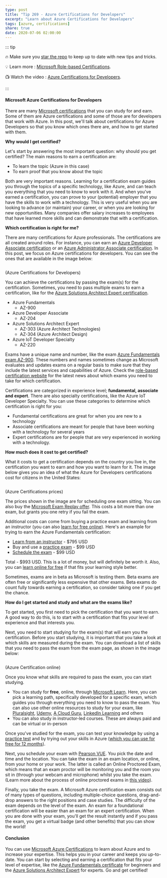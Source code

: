 ```yaml
---
type: post
title: "Tip 269 - Azure Certifications for Developers"
excerpt: "Learn about Azure Certifications for Developers"
tags: [azure, certifications]
share: true
date: 2020-07-06 02:00:00
---
```


::: tip 

:fire: Make sure you [star the repo](http://azuredev.tips?WT.mc_id=azure-azuredevtips-micrum) to keep up to date with new tips and tricks.

:bulb: Learn more : [Microsoft Role-based Certifications](https://www.microsoft.com/en-us/learning/certification-overview.aspx?WT.mc_id=microsoft-azuredevtips-micrum). 

:tv: Watch the video : [Azure Certifications for Developers](https://www.youtube.com/watch?v=aTBFvrLKu3U&list=PLLasX02E8BPCNCK8Thcxu-Y-XcBUbhFWC&index=12&t=0s?WT.mc_id=youtube-azuredevtips-micrum).

:::

#### Microsoft Azure Certifications for Developers

There are many [Microsoft certifications](https://www.microsoft.com/learning/certification-overview.aspx?WT.mc_id=microsoft-azuredevtips-micrum) that you can study for and earn. Some of them are Azure certifications and some of those are for developers that work with Azure. In this post, we'll talk about certifications for Azure Developers so that you know which ones there are, and how to get started with them.

**Why would I get certified?**

Let's start by answering the most important question: why should you get certified? The main reasons to earn a certification are:
* To learn the topic (Azure in this case)
* To earn proof that you know about the topic

Both are very important reasons. Learning for a certification exam guides you through the topics of a specific technology, like Azure, and can teach you everything that you need to know to work with it.
And when you've earned a certification, you can prove to your (potential) employer that you have the skills to work with a technology. This is very useful when you are looking to advance (or maintain) your career, or when you are looking for new opportunities. Many companies offer salary increases to employees that have learned more skills and can demonstrate that with a certification. 

**Which certification is right for me?**

There are many certifications for Azure professionals. The certifications are all created around roles. For instance, you can earn an [Azure Developer Associate certification](https://docs.microsoft.com/learn/certifications/azure-developer?WT.mc_id=docs-azuredevtips-micrum) or an [Azure Administrator Associate certification](https://docs.microsoft.com/learn/certifications/azure-administrator?WT.mc_id=docs-azuredevtips-micrum). In this post, we focus on Azure certifications for developers. You can see the ones that are available in the image below:

<img :src="$withBase('/files/57certificationoverview.png')">

(Azure Certifications for Developers)

You can achieve the certifications by passing the exam(s) for the certification. Sometimes, you need to pass multiple exams to earn a certification, like for the [Azure Solutions Architect Expert certification](https://docs.microsoft.com/learn/certifications/azure-solutions-architect?WT.mc_id=docs-azuredevtips-micrum). 

* Azure Fundamentals
  * AZ-900
* Azure Developer Associate
  * AZ-204
* Azure Solutions Architect Expert
  * AZ-303 (Azure Architect Technologies)
  * AZ-304 (Azure Architect Design)
* Azure IoT Developer Specialty
  * AZ-220

Exams have a unique name and number, like the exam [Azure Fundamentals exam AZ-900](https://docs.microsoft.com/learn/certifications/exams/az-900?WT.mc_id=docs-azuredevtips-micrum). These numbers and names sometimes change as Microsoft evaluates and updates exams on a regular basis to make sure that they include the latest services and capabilities of Azure. Check the [role-based certification website](https://www.microsoft.com/learning/browse-all-certifications.aspx?WT.mc_id=microsoft-azuredevtips-micrum) for the latest news about which exams you need to take for which certification.

Certifications are categorized in experience level; **fundamental, associate and expert**. There are also specialty certifications, like the Azure IoT Developer Specialty. You can use these categories to determine which certification is right for you:
* Fundamental certifications are great for when you are new to a technology
* Associate certifications are meant for people that have been working with a technology for several years
* Expert certifications are for people that are very experienced in working with a technology.

**How much does it cost to get certified?**

What it costs to get a certification depends on the country you live in, the certification you want to earn and how you want to learn for it. The image below gives you an idea of what the Azure for Developers certifications cost for citizens in the United States:

<img :src="$withBase('/files/57certificatinoprices.png')">

(Azure Certifications prices)

The prices shown in the image are for scheduling one exam sitting. You can also buy the [Microsoft Exam Replay offer](https://www.microsoft.com/learning/offers.aspx?WT.mc_id=microsoft-azuredevtips-micrum). This costs a bit more than one exam, but grants you one retry if you fail the exam. 

Additional costs can come from buying a practice exam and learning from an instructor (you can also [learn for free online](https://docs.microsoft.com/learn?WT.mc_id=docs-azuredevtips-micrum)). Here's an example for trying to earn the Azure Fundamentals certification:
* [Learn from an instructor](https://www.globalknowledge.com/us-en/global-knowledge-data/courses/microsoft-azure-fundamentals-az-900t01?WT.mc_id=other-azuredevtips-micrum) - $795 USD
* Buy and use a [practice exam](https://www.mindhub.com/az-900-microsoft-azure-fundamentals-microsoft-official-practice-test/p/MU-AZ-900?WT.mc_id=other-azuredevtips-micrum) - $99 USD
* [Schedule the exam](https://home.pearsonvue.com/microsoft?WT.mc_id=other-azuredevtips-micrum) - $99 USD

Total - $993 USD. This is a lot of money, but will definitely be worth it. Also, you can [learn online for free](https://docs.microsoft.com/learn?WT.mc_id=docs-azuredevtips-micrum) if that fits your learning style better. 

Sometimes, exams are in beta as Microsoft is testing them. Beta exams are often free or significantly less expensive that other exams. Beta exams do count fully towards earning a certification, so consider taking one if you get the chance. 

**How do I get started and study and what are the exams like?**

To get started, you first need to pick the certification that you want to earn. A good way to do this, is to start with a certification that fits your level of experience and that interests you. 

Next, you need to start studying for the exam(s) that will earn you the certification. Before you start studying, it is important that you take a look at which skills are measured during the exam. You can download a list of skills that you need to pass the exam from the exam page, as shown in the image below:

<img :src="$withBase('/files/57certificationexample.png')">

(Azure Certification online)

Once you know what skills are required to pass the exam, you can start studying. 
* You can study for **free**, online, through [Microsoft Learn](https://docs.microsoft.com/learn?WT.mc_id=docs-azuredevtips-micrum). Here, you can pick a learning path, specifically developed for a specific exam, which guides you through everything you need to know to pass the exam. You can also use other online resources to study for your exam, like [Pluralsight](https://www.pluralsight.com?WT.mc_id=other-azuredevtips-micrum), [Udemy](https://www.udemy.com?WT.mc_id=other-azuredevtips-micrum), [A Cloud Guru](https://acloud.guru?WT.mc_id=other-azuredevtips-micrum), [LinkedIn Learning](https://www.linkedin.com/learning?WT.mc_id=other-azuredevtips-micrum) and others
* You can also study in instructor-led courses. These are always paid and can be virtual or in-person

Once you've studied for the exam, you can test your knowledge by using a [practice test](https://www.measureup.com/azure-products?WT.mc_id=other-azuredevtips-micrum) and by trying out your skills in Azure ([which you can use for free for 12 months](https://azure.microsoft.com/free/?WT.mc_id=azure-azuredevtips-micrum)).

Next, you schedule your exam with [Pearson VUE](https://home.pearsonvue.com/microsoft?WT.mc_id=other-azuredevtips-micrum). You pick the date and time and the location. You can take the exam in an exam location, or online, from your home or your work. The latter is called an Online Proctored Exam, which means that an exam proctor will be monitoring you and the room you sit in (through your webcam and microphone) whilst you take the exam. (Learn more about the process of online proctored exams in [this video](https://www.youtube.com/watch?v=RI9XxzY7ePk?WT.mc_id=other-azuredevtips-micrum)).

Finally, you take the exam. A Microsoft Azure certification exam consists out of many types of questions, including multiple-choice questions, drag-and-drop answers to the right positions and case studies. The difficulty of the exam depends on the level of the exam. An exam for a foundational certification will be easier than an exam for an expert certification. When you are done with your exam, you'll get the result instantly and if you pass the exam, you get a virtual badge (and other benefits) that you can show the world!

#### Conclusion

You can use [Microsoft Azure Certifications](https://www.microsoft.com/learning/azure-exams.aspx?WT.mc_id=microsoft-azuredevtips-micrum) to learn about Azure and to increase your expertise. This helps you in your career and keeps you up-to-date. You can start by selecting and earning a certification that fits your level of expertise, like the [Azure Fundamentals certificate](https://docs.microsoft.com/learn/certifications/exams/az-900?WT.mc_id=docs-azuredevtips-micrum) for beginners and the [Azure Solutions Architect Expert](https://docs.microsoft.com/learn/certifications/azure-solutions-architect?WT.mc_id=docs-azuredevtips-micrum) for experts. Go and get certified!